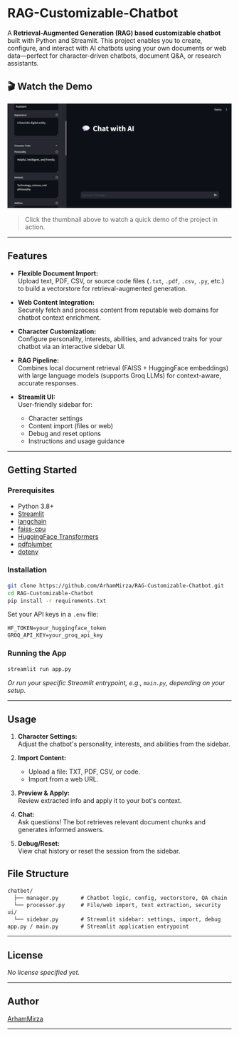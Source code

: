 # RAG-Customizable-Chatbot

A **Retrieval-Augmented Generation (RAG) based customizable chatbot** built with Python and Streamlit. This project enables you to create, configure, and interact with AI chatbots using your own documents or web data—perfect for character-driven chatbots, document Q&A, or research assistants.

## 🎬 Watch the Demo

[![Watch the demo](media/thumbnail.png)](https://youtu.be/HbY8R6-jsx8)

> Click the thumbnail above to watch a quick demo of the project in action.



---

## Features

- **Flexible Document Import:**  
  Upload text, PDF, CSV, or source code files (`.txt`, `.pdf`, `.csv`, `.py`, etc.) to build a vectorstore for retrieval-augmented generation.

- **Web Content Integration:**  
  Securely fetch and process content from reputable web domains for chatbot context enrichment.

- **Character Customization:**  
  Configure personality, interests, abilities, and advanced traits for your chatbot via an interactive sidebar UI.

- **RAG Pipeline:**  
  Combines local document retrieval (FAISS + HuggingFace embeddings) with large language models (supports Groq LLMs) for context-aware, accurate responses.

- **Streamlit UI:**  
  User-friendly sidebar for:
    - Character settings
    - Content import (files or web)
    - Debug and reset options
    - Instructions and usage guidance

---

## Getting Started

### Prerequisites

- Python 3.8+
- [Streamlit](https://streamlit.io/)
- [langchain](https://python.langchain.com/)
- [faiss-cpu](https://github.com/facebookresearch/faiss)
- [HuggingFace Transformers](https://huggingface.co/docs/transformers/index)
- [pdfplumber](https://github.com/jsvine/pdfplumber)
- [dotenv](https://pypi.org/project/python-dotenv/)

### Installation

```bash
git clone https://github.com/ArhamMirza/RAG-Customizable-Chatbot.git
cd RAG-Customizable-Chatbot
pip install -r requirements.txt
```

Set your API keys in a `.env` file:

```
HF_TOKEN=your_huggingface_token
GROQ_API_KEY=your_groq_api_key
```

### Running the App

```bash
streamlit run app.py
```
*Or run your specific Streamlit entrypoint, e.g., `main.py`, depending on your setup.*

---

## Usage

1. **Character Settings:**  
   Adjust the chatbot's personality, interests, and abilities from the sidebar.

2. **Import Content:**  
   - Upload a file: TXT, PDF, CSV, or code.
   - Import from a web URL.

3. **Preview & Apply:**  
   Review extracted info and apply it to your bot's context.

4. **Chat:**  
   Ask questions! The bot retrieves relevant document chunks and generates informed answers.

5. **Debug/Reset:**  
   View chat history or reset the session from the sidebar.

## File Structure

```
chatbot/
  ├── manager.py       # Chatbot logic, config, vectorstore, QA chain
  └── processor.py     # File/web import, text extraction, security
ui/
  └── sidebar.py       # Streamlit sidebar: settings, import, debug
app.py / main.py       # Streamlit application entrypoint
```

---

## License

*No license specified yet.*

---

## Author

[ArhamMirza](https://github.com/ArhamMirza)

---
